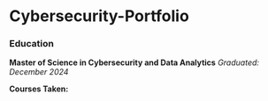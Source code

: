# Cybersecurity-Portfolio

### Education

**Master of Science in Cybersecurity and Data Analytics**
*Graduated: December 2024*

**Courses Taken:** 
